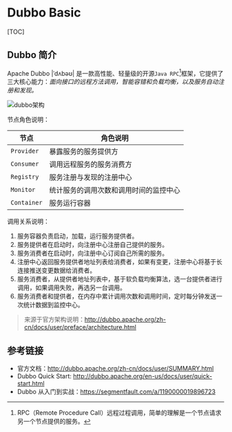 # Dubbo Basic

[TOC]

## Dubbo 简介

Apache Dubbo |ˈdʌbəʊ| 是一款高性能、轻量级的开源`Java RPC`[^rpc]框架，它提供了三大核心能力：*面向接口的远程方法调用，智能容错和负载均衡，以及服务自动注册和发现。*

![](http://dubbo.apache.org/docs/zh-cn/user/sources/images/dubbo-architecture.jpg "dubbo架构")

节点角色说明：

| 节点        | 角色说明                               |
| ----------- | -------------------------------------- |
| `Provider`  | 暴露服务的服务提供方                   |
| `Consumer`  | 调用远程服务的服务消费方               |
| `Registry`  | 服务注册与发现的注册中心               |
| `Monitor`   | 统计服务的调用次数和调用时间的监控中心 |
| `Container` | 服务运行容器                           |

调用关系说明：

1. 服务容器负责启动，加载，运行服务提供者。
2. 服务提供者在启动时，向注册中心注册自己提供的服务。
3. 服务消费者在启动时，向注册中心订阅自己所需的服务。
4. 注册中心返回服务提供者地址列表给消费者，如果有变更，注册中心将基于长连接推送变更数据给消费者。
5. 服务消费者，从提供者地址列表中，基于软负载均衡算法，选一台提供者进行调用，如果调用失败，再选另一台调用。
6. 服务消费者和提供者，在内存中累计调用次数和调用时间，定时每分钟发送一次统计数据到监控中心。

> 来源于官方架构说明：http://dubbo.apache.org/zh-cn/docs/user/preface/architecture.html

## 参考链接

* 官方文档：http://dubbo.apache.org/zh-cn/docs/user/SUMMARY.html
* Dubbo Quick Start: http://dubbo.apache.org/en-us/docs/user/quick-start.html
* Dubbo 从入门到实战：https://segmentfault.com/a/1190000019896723

[^rpc]: RPC（Remote Procedure Call）远程过程调用，简单的理解是一个节点请求另一个节点提供的服务。

